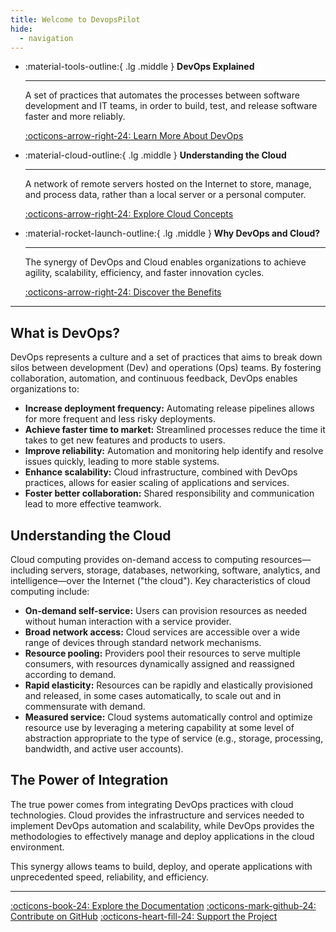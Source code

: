 ```yaml
---
title: Welcome to DevopsPilot
hide:
  - navigation
---
```


<div class="grid cards" markdown>

-   :material-tools-outline:{ .lg .middle } __DevOps Explained__

    ---

    A set of practices that automates the processes between software development and IT teams, in order to build, test, and release software faster and more reliably.

    [:octicons-arrow-right-24: Learn More About DevOps](devops-explained.md)

-   :material-cloud-outline:{ .lg .middle } __Understanding the Cloud__

    ---

    A network of remote servers hosted on the Internet to store, manage, and process data, rather than a local server or a personal computer.

    [:octicons-arrow-right-24: Explore Cloud Concepts](cloud-explained.md)

-   :material-rocket-launch-outline:{ .lg .middle } __Why DevOps and Cloud?__

    ---

    The synergy of DevOps and Cloud enables organizations to achieve agility, scalability, efficiency, and faster innovation cycles.

    [:octicons-arrow-right-24: Discover the Benefits](why-devops-cloud.md)

</div>

---

## What is DevOps?

DevOps represents a culture and a set of practices that aims to break down silos between development (Dev) and operations (Ops) teams. By fostering collaboration, automation, and continuous feedback, DevOps enables organizations to:

* **Increase deployment frequency:** Automating release pipelines allows for more frequent and less risky deployments.
* **Achieve faster time to market:** Streamlined processes reduce the time it takes to get new features and products to users.
* **Improve reliability:** Automation and monitoring help identify and resolve issues quickly, leading to more stable systems.
* **Enhance scalability:** Cloud infrastructure, combined with DevOps practices, allows for easier scaling of applications and services.
* **Foster better collaboration:** Shared responsibility and communication lead to more effective teamwork.

## Understanding the Cloud

Cloud computing provides on-demand access to computing resources—including servers, storage, databases, networking, software, analytics, and intelligence—over the Internet ("the cloud"). Key characteristics of cloud computing include:

* **On-demand self-service:** Users can provision resources as needed without human interaction with a service provider.
* **Broad network access:** Cloud services are accessible over a wide range of devices through standard network mechanisms.
* **Resource pooling:** Providers pool their resources to serve multiple consumers, with resources dynamically assigned and reassigned according to demand.
* **Rapid elasticity:** Resources can be rapidly and elastically provisioned and released, in some cases automatically, to scale out and in commensurate with demand.
* **Measured service:** Cloud systems automatically control and optimize resource use by leveraging a metering capability at some level of abstraction appropriate to the type of service (e.g., storage, processing, bandwidth, and active user accounts).

## The Power of Integration

The true power comes from integrating DevOps practices with cloud technologies. Cloud provides the infrastructure and services needed to implement DevOps automation and scalability, while DevOps provides the methodologies to effectively manage and deploy applications in the cloud environment.

This synergy allows teams to build, deploy, and operate applications with unprecedented speed, reliability, and efficiency.

---

[:octicons-book-24: Explore the Documentation](#)
[:octicons-mark-github-24: Contribute on GitHub](#)
[:octicons-heart-fill-24: Support the Project](#)